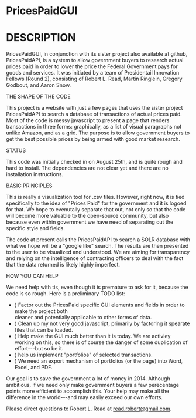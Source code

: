 PricesPaidGUI
=============

# DESCRIPTION

PricesPaidGUI, in conjunction with its sister project also available at github, PricesPaidAPI,
is a system to allow government buyers to research actual prices paid in order to lower the 
price the Federal Government pays for goods and services. It was initiated by a team of 
Presidentail Innovation Fellows (Round 2), consisting of Robert L. Read, Martin Ringlein, 
Gregory Godbout, and Aaron Snow.

THE SHAPE OF THE CODE

This project is a website with just a few pages that uses the sister project PricesPaidAPI
to search a database of transactions of actual prices paid.  Most of the code is messy
javascript to present a page that renders transactions in three forms: graphically, as a 
list of visual paragraphs not unlike Amazon, and as a grid. The purpose is to allow government
buyers to get the best possible prices by being armed with good market research.


STATUS

This code was initially checked in on August 25th, and is quite rough and hard to install.
The dependencies are not clear yet and there are no installation instructions.

BASIC PRINCIPLES

This is really a visualization tool for .csv files.  However, right now, it is tied specifically
to the idea of "Prices Paid" for the government and it is logoed for that.  We hope to evenutally 
separate that out, not only so that the code will become more valuable to the open-source community,
but also because even within government we have need of separating out the specific style and fields.

The code at present calls the PricesPaidAPI to search a SOLR database with what we hope will be a 
"google like" search.  The results are then presented to the user to be visualized and understood.
We are aiming for transparency and relying on the intelligence of contracting officers to deal 
with the fact that the data returned is likely highly imperfect.

HOW YOU CAN HELP

We need help with tis, even though it is premature to ask for it, because the code is so rough. 
Here is a preliminary TODO list:

* ) Factor out the PricesPaid specific GUI elements and fields in order to make the project both  
cleaner and potentially applicable to other forms of data.
* ) Clean up my not very good javascript, primarily by factoring it spearate files that can be loaded.
* ) Help make the GUI much better than it is today.  We are activley working on this, so there is
of course the danger of some duplication of effort---but so be it.
* ) help us implement "portfolios" of selected transactions.
* ) We need an export mechanism of portfolios (or the page) into Word, Excel, and PDF.

Our goal is to save the government a lot of money in 2014.  Although ambitious, if we need 
only make government buyers a few perecentage points more efficient to accomplish this.
Your help may make all the difference in the world---and may easily exceed our own efforts.

Please direct questions to Robert L. Read at <read.robert@gmail.com>.

